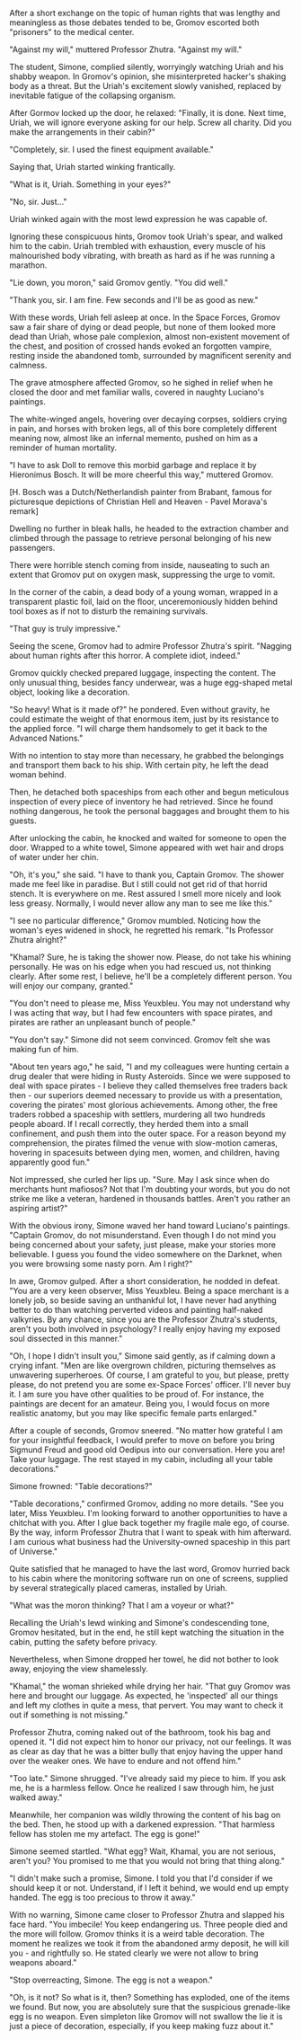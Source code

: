 After a short exchange on the topic of human rights that was lengthy and meaningless as those debates tended to be, Gromov escorted both "prisoners" to the medical center.

"Against my will," muttered Professor Zhutra. "Against my will."

The student, Simone, complied silently, worryingly watching Uriah and his shabby weapon. In Gromov's opinion, she misinterpreted hacker's shaking body as a threat. But the Uriah's excitement slowly vanished, replaced by inevitable fatigue of the collapsing organism.

After Gormov locked up the door, he relaxed: "Finally, it is done. Next time, Uriah, we will ignore everyone asking for our help. Screw all charity. Did you make the arrangements in their cabin?"

"Completely, sir. I used the finest equipment available."

Saying that, Uriah started winking frantically.

"What is it, Uriah. Something in your eyes?"

"No, sir. Just..."

Uriah winked again with the most lewd expression he was capable of.

Ignoring these conspicuous hints, Gromov took Uriah's spear, and walked him to the cabin.  Uriah trembled with exhaustion, every muscle of his  malnourished body vibrating, with breath as hard as if he was running a marathon.

"Lie down, you moron," said Gromov gently. "You did well."

"Thank you, sir. I am fine. Few seconds and I'll be as good as new."

With these words, Uriah fell asleep at once. In the Space Forces, Gromov saw a fair share of dying or dead people, but none of them looked more dead than Uriah, whose pale complexion, almost non-existent movement of the chest, and position of crossed hands evoked an forgotten vampire, resting inside the abandoned tomb, surrounded by magnificent serenity and calmness.

The grave atmosphere affected Gromov, so he sighed in relief when he closed the door and met familiar walls, covered in naughty Luciano's paintings.

The white-winged angels, hovering over decaying corpses, soldiers crying in pain, and horses with broken legs, all of this bore completely different meaning now, almost like an infernal memento, pushed on him as a reminder of human mortality.

"I have to ask Doll to remove this morbid garbage and replace it by Hieronimus Bosch. It will be more cheerful this way," muttered Gromov.

[H. Bosch was a Dutch/Netherlandish painter from Brabant, famous for picturesque depictions of Christian Hell and Heaven - Pavel Morava's remark]

Dwelling no further in bleak halls, he headed to the extraction chamber and climbed through the passage to retrieve personal belonging of his new passengers.

There were horrible stench coming from inside, nauseating to such an extent that Gromov put on oxygen mask, suppressing the urge to vomit.

In the corner of the cabin, a dead body of a young woman, wrapped in a transparent plastic foil, laid on the floor, unceremoniously hidden behind tool boxes as if not to disturb the remaining survivals.

"That guy is truly impressive."

Seeing the scene, Gromov had to admire Professor Zhutra's spirit. "Nagging about human rights after this horror. A complete idiot, indeed."

Gromov quickly checked prepared luggage, inspecting the content. The only unusual thing, besides fancy underwear, was a huge egg-shaped metal object, looking like a decoration.

"So heavy! What is it made of?" he pondered. Even without gravity, he could estimate the weight of that enormous item, just by its resistance to the applied force. "I will charge them handsomely to get it back to the Advanced Nations."

With no intention to stay more than necessary, he grabbed the belongings and transport them back to his ship. With certain pity, he left the dead woman behind.

Then, he detached both spaceships from each other and begun meticulous inspection of every piece of inventory he had retrieved. Since he found nothing dangerous, he took the personal baggages and brought them to his guests.

After unlocking the cabin, he knocked and waited for someone to open the door. Wrapped to a white towel, Simone appeared with wet hair and drops of water under her chin.

"Oh, it's you," she said. "I have to thank you, Captain Gromov. The shower made me feel like in paradise. But I still could not get rid of that horrid stench. It is everywhere on me. Rest assured I smell more nicely and look less greasy. Normally, I would never allow any man to see me like this."

"I see no particular difference," Gromov mumbled. Noticing how the woman's eyes widened in shock, he regretted his remark. "Is Professor Zhutra alright?"

"Khamal? Sure, he is taking the shower now. Please, do not take his whining personally. He was on his edge when you had rescued us, not thinking clearly. After some rest, I believe, he'll be a completely different person. You will enjoy our company, granted."

"You don't need to please me, Miss Yeuxbleu. You may not understand why I was acting that way, but I had few encounters with space pirates, and pirates are rather an unpleasant bunch of people."

"You don't say." Simone did not seem convinced. Gromov felt she was making fun of him.

"About ten years ago," he said, "I and my colleagues were hunting certain a drug dealer that were hiding in Rusty Asteroids. Since we were supposed to deal with space pirates - I believe they called themselves free traders back then - our superiors deemed necessary to provide us with a presentation, covering the pirates' most glorious achievements. Among other, the free traders robbed a spaceship with settlers, murdering all two hundreds people aboard. If I recall correctly, they herded them into a small confinement, and push them into the outer space. For a reason beyond my comprehension, the pirates filmed the venue with slow-motion cameras, hovering in spacesuits between dying men, women, and children, having apparently good fun."

Not impressed, she curled her lips up. "Sure. May I ask since when do merchants hunt mafiosos? Not that I'm doubting your words, but you do not strike me like a veteran, hardened in thousands battles. Aren't you rather an aspiring artist?"

With the obvious irony, Simone waved her hand toward Luciano's paintings. "Captain Gromov, do not misunderstand. Even though I do not mind you being concerned about your safety, just please, make your stories more believable. I guess you found the video somewhere on the Darknet, when you were browsing some nasty porn. Am I right?"

In awe, Gromov gulped. After a short consideration, he nodded in defeat. "You are a very keen observer, Miss Yeuxbleu. Being a space merchant is a lonely job, so beside saving an unthankful lot, I have never had anything better to do than watching perverted videos and painting half-naked valkyries. By any chance, since you are the Professor Zhutra's students, aren't you both involved in psychology? I really enjoy having my exposed soul dissected in this manner."

"Oh, I hope I didn't insult you," Simone said gently, as if calming down a crying infant. "Men are like overgrown children, picturing themselves as unwavering superheroes. Of course, I am grateful to you, but please, pretty please, do not pretend you are some ex-Space Forces' officer. I'll never buy it. I am sure you have other qualities to be proud of. For instance, the paintings are decent for an amateur. Being you, I would focus on more realistic anatomy, but you may like specific female parts enlarged."

After a couple of seconds, Gromov sneered. "No matter how grateful I am for your insightful feedback, I would prefer to move on before you bring Sigmund Freud and good old Oedipus into our conversation. Here you are! Take your luggage. The rest stayed in my cabin, including all your table decorations."

Simone frowned: "Table decorations?"

"Table decorations," confirmed Gromov, adding no more details. "See you later, Miss Yeuxbleu. I'm looking forward to another opportunities to have a chitchat with you. After I glue back together my fragile male ego, of course. By the way, inform Professor Zhutra that I want to speak with him afterward. I am curious what business had the University-owned spaceship in this part of Universe."

Quite satisfied that he managed to have the last word, Gromov hurried back to his cabin where the monitoring software run on one of screens, supplied by several strategically placed cameras, installed by Uriah.

"What was the moron thinking? That I am a voyeur or what?"

Recalling the Uriah's lewd winking and Simone's condescending tone, Gromov hesitated, but in the end, he still kept watching the situation in the cabin, putting the safety before privacy.

Nevertheless, when Simone dropped her towel, he did not bother to look away, enjoying the view shamelessly.

"Khamal," the woman shrieked while drying her hair. "That guy Gromov was here and brought our luggage. As expected, he 'inspected' all our things and left my clothes in quite a mess, that pervert. You may want to check it out if something is not missing."

Professor Zhutra, coming naked out of the bathroom, took his bag and opened it. "I did not expect him to honor our privacy, not our feelings. It was as clear as day that he was a bitter bully that enjoy having the upper hand over the weaker ones. We have to endure and not offend him."

"Too late." Simone shrugged. "I've already said my piece to him. If you ask me, he is a harmless fellow. Once he realized I saw through him, he just walked away."

Meanwhile, her companion was wildly throwing the content of his bag on the bed. Then, he stood up with a darkened expression. "That harmless fellow has stolen me my artefact. The egg is gone!"

Simone seemed startled. "What egg? Wait, Khamal, you are not serious, aren't you? You promised to me that you would not bring that thing along."

"I didn't make such a promise, Simone. I told you that I'd consider if we should keep it or not. Understand, if I left it behind, we would end up empty handed. The egg is too precious to throw it away."

With no warning, Simone came closer to Professor Zhutra and slapped his face hard. "You imbecile! You keep endangering us. Three people died and the more will follow. Gromov thinks it is a weird table decoration. The moment he realizes we took it from the abandoned army deposit, he will kill you - and rightfully so. He stated clearly we were not allow to bring weapons aboard."

"Stop overreacting, Simone. The egg is not a weapon."

"Oh, is it not? So what is it, then? Something has exploded, one of the items we found. But now, you are absolutely sure that the suspicious grenade-like egg is no weapon. Even simpleton like Gromov will not swallow the lie it is just a piece of decoration, especially, if you keep making fuzz about it."
